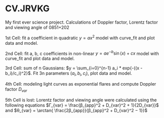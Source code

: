 # CV.JRVKG
My first ever science project. Calculations of Doppler factor, Lorentz factor and viewing angle of 0851+202

1st Cell: fit a coefficient in quadratic $y = ax^2$ model with curve_fit and plot data and model.

2nd Cell: fit a, b, c coefficients in non-linear $y = a e^{−b} \sin(x) + c x$ model with curve_fit and plot data and model.

3rd Cell: sum of n Gaussians: $y = \sum_{i=0}^{n-1} a_i * exp{-((x - b_i)/c_i)^2}$. Fit 3n parameters $(a_i, b_i, c_i)$, plot data and model.

4th Cell: modeling light curves as exponential flares and compute Doppler factor $D_{var}$

5th Cell is lost: Lorentz factor and viewing angle were calculated using the following equations $Γ_{var} = \frac{β_{app}^2 + D_{var}^2 + 1}{2D_{var}}$ and $θ_{var} = \arctan{ \frac{2β_{app}}{β_{app}^2 + D_{var}^2 − 1}}$
